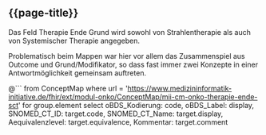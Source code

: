 ## {{page-title}}

Das Feld Therapie Ende Grund wird sowohl von Strahlentherapie als auch von Systemischer Therapie angegeben.

Problematisch beim Mappen war hier vor allem das Zusammenspiel aus Outcome und
Grund/Modifikator, so dass fast immer zwei Konzepte in einer Antwortmöglichkeit gemeinsam auftreten. 

 @```
from ConceptMap 
where url = 'https://www.medizininformatik-initiative.de/fhir/ext/modul-onko/ConceptMap/mii-cm-onko-therapie-ende-sct' 
    for group.element
        select 
            oBDS_Kodierung: code, 
            oBDS_Label: display, 
            SNOMED_CT_ID: target.code, 
            SNOMED_CT_Name: target.display, 
            Aequivalenzlevel: target.equivalence, 
            Kommentar: target.comment  
```